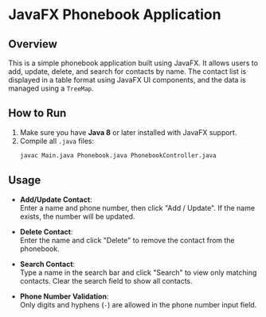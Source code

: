 # JavaFX Phonebook Application

## Overview
This is a simple phonebook application built using JavaFX. It allows users to add, update, delete, and search for contacts by name. The contact list is displayed in a table format using JavaFX UI components, and the data is managed using a `TreeMap`.

## How to Run

1. Make sure you have **Java 8** or later installed with JavaFX support.  
2. Compile all `.java` files:  
   ```bash
   javac Main.java Phonebook.java PhonebookController.java

## Usage

- **Add/Update Contact**:  
  Enter a name and phone number, then click "Add / Update". If the name exists, the number will be updated.

- **Delete Contact**:  
  Enter the name and click "Delete" to remove the contact from the phonebook.

- **Search Contact**:  
  Type a name in the search bar and click "Search" to view only matching contacts. Clear the search field to show all contacts.

- **Phone Number Validation**:  
  Only digits and hyphens (`-`) are allowed in the phone number input field.
